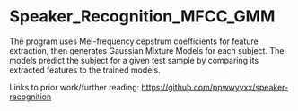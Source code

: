 # Speaker_Recognition_MFCC_GMM
The program uses Mel-frequency cepstrum coefficients for feature extraction, then generates Gaussian Mixture Models for each subject.  The models predict the subject for a given test sample by comparing its extracted features to the trained models.

Links to prior work/further reading:
https://github.com/ppwwyyxx/speaker-recognition

